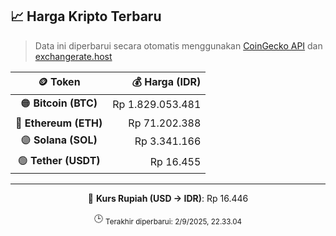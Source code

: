 

<!-- HARGA_KRIPTO -->
## 📈 Harga Kripto Terbaru

> Data ini diperbarui secara otomatis menggunakan [CoinGecko API](https://www.coingecko.com/) dan [exchangerate.host](https://exchangerate.host/)

<div align="center">

| 🪙 Token | 💰 Harga (IDR) |
|:------:|---------------:|
| 🟠 **Bitcoin (BTC)**   | Rp 1.829.053.481 |
| 🔵 **Ethereum (ETH)**  | Rp 71.202.388 |
| 🟣 **Solana (SOL)**    | Rp 3.341.166 |
| 🟢 **Tether (USDT)**   | Rp 16.455 |

---

💱 **Kurs Rupiah (USD → IDR)**: Rp 16.446

🕒 <sub>Terakhir diperbarui: 2/9/2025, 22.33.04</sub>

</div>
<!-- /HARGA_KRIPTO -->